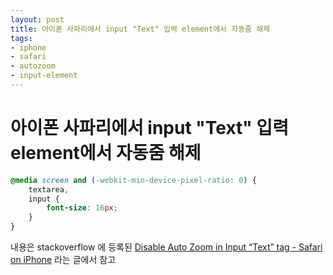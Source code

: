 ```yaml
---
layout: post
title: 아이폰 사파리에서 input "Text" 입력 element에서 자동줌 해제
tags:
- iphone
- safari
- autozoom
- input-element
---
```


# 아이폰 사파리에서 input "Text" 입력 element에서 자동줌 해제

~~~CSS
@media screen and (-webkit-min-device-pixel-ratio: 0) {
	textarea, 
	input {
		font-size: 16px;
	}
}
~~~

내용은 stackoverflow 에 등록된 [Disable Auto Zoom in Input “Text” tag - Safari on iPhone](http://stackoverflow.com/questions/2989263/disable-auto-zoom-in-input-text-tag-safari-on-iphone) 라는 글에서 참고 

